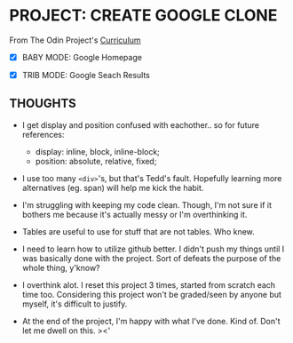 # <strong>PROJECT: CREATE GOOGLE CLONE</strong>

From The Odin Project's [Curriculum](https://www.theodinproject.com/courses/web-development-101/lessons/html-css)

- [x] BABY MODE: Google Homepage  
- [x] TRIB MODE: Google Seach Results


## <strong>THOUGHTS</strong>

* I get display and position confused with eachother.. so for future references:
  * display: inline, block, inline-block;
  * position: absolute, relative, fixed;

* I use too many `<div>`'s, but that's Tedd's fault. Hopefully learning more alternatives (eg. span) will help me kick the habit. 

* I'm struggling with keeping my code clean. Though, I'm not sure if it bothers me because it's actually messy or I'm overthinking it. 

* Tables are useful to use for stuff that are not tables. Who knew. 

* I need to learn how to utilize github better. I didn't push my things until I was basically done with the project. Sort of defeats the purpose of the whole thing, y'know?

* I overthink alot. I reset this project 3 times, started from scratch each time too. Considering this project won't be graded/seen by anyone but myself, it's difficult to justify.

* At the end of the project, I'm happy with what I've done. Kind of. Don't let me dwell on this. ><'

